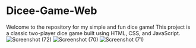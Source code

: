 # Dicee-Game-Web
Welcome to the repository for my simple and fun dice game! This project is a classic two-player dice game built using HTML, CSS, and JavaScript.
![Screenshot (72)](https://github.com/Nupur142/Dice-Game/assets/91134572/950d2a84-2c9d-41e4-bc11-05f5bfc006de)
![Screenshot (70)](https://github.com/Nupur142/Dice-Game/assets/91134572/30de6f2c-02a7-4aca-bab6-c5cf66d5b15b)
![Screenshot (71)](https://github.com/Nupur142/Dice-Game/assets/91134572/bdf42da6-01c4-4435-be57-de8e4e6c2609)

